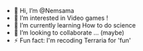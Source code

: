 - 👋 Hi, I’m @Nemsama
- 👀 I’m interested in Video games !
- 🌱 I’m currently learning How to do science
- 💞️ I’m looking to collaborate ... (maybe)
- ⚡ Fun fact: I'm recoding Terraria for 'fun'

<!---
Nemsama/Nemsama is a ✨ special ✨ repository because its `README.md` (this file) appears on your GitHub profile.
You can click the Preview link to take a look at your changes.
--->

